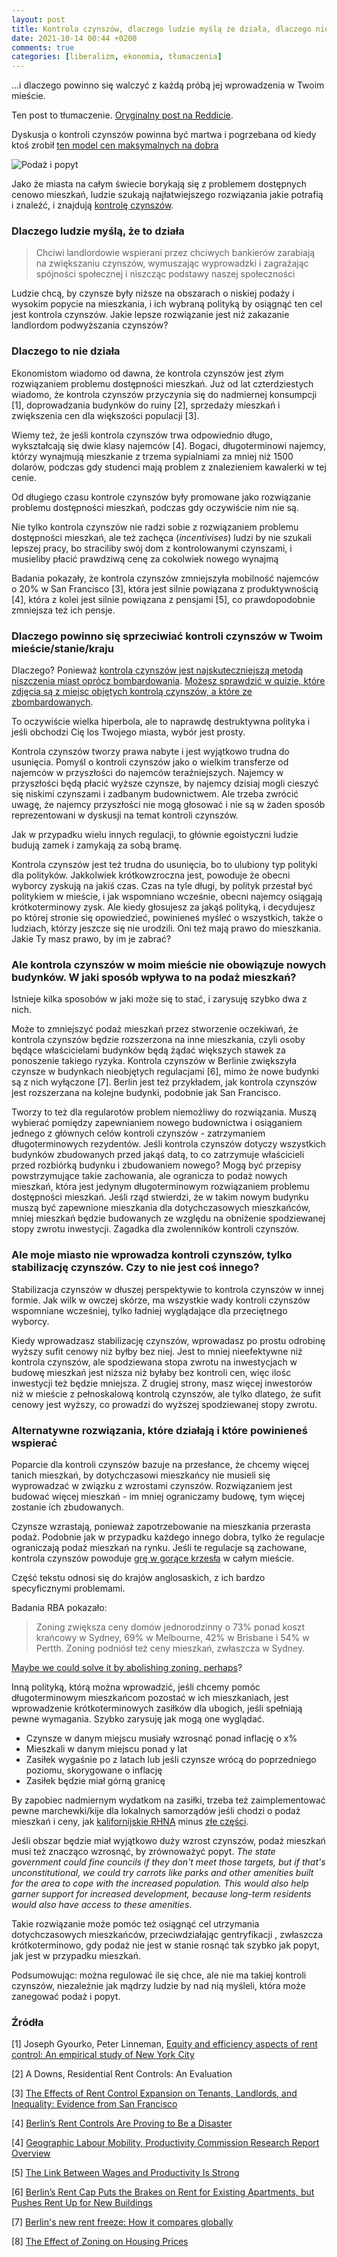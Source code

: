 ```yaml
---
layout: post
title: Kontrola czynszów, dlaczego ludzie myślą że działa, dlaczego nie działa...
date: 2021-10-14 00:44 +0200
comments: true
categories: [liberalizm, ekonomia, tłumaczenia]
---
```


...i dlaczego powinno się walczyć z każdą próbą jej wprowadzenia w Twoim mieście.

Ten post to tłumaczenie. [Oryginalny post na Reddicie](https://www.reddit.com/r/neoliberal/comments/q77xjz/rent_control_why_people_think_it_works_why_it/).

Dyskusja o kontroli czynszów powinna być martwa i pogrzebana od kiedy ktoś zrobił [ten model cen maksymalnych na dobra](https://pressbooks.bccampus.ca/uvicecon103/wp-content/uploads/sites/58/2016/11/Figure-4.6a.jpg)

![Podaż i popyt](../assets/kontrola-czynszow/podaz-popyt.jpg)

Jako że miasta na całym świecie borykają się z problemem dostępnych cenowo mieszkań, ludzie szukają najłatwiejszego rozwiązania jakie potrafią i znaleźć, i znajdują [kontrolę czynszów](https://en.wikipedia.org/wiki/Rent_regulation).

### Dlaczego ludzie myślą, że to działa

> Chciwi landlordowie wspierani przez chciwych bankierów zarabiają na zwiększaniu czynszów, wymuszając wyprowadzki i zagrażając spójności społecznej i niszcząc podstawy naszej społeczności

Ludzie chcą, by czynsze były niższe na obszarach o niskiej podaży i wysokim popycie na mieszkania, i ich wybraną polityką by osiągnąć ten cel jest kontrola czynszów. Jakie lepsze rozwiązanie jest niż zakazanie landlordom podwyższania czynszów?

### Dlaczego to nie działa

Ekonomistom wiadomo od dawna, że kontrola czynszów jest złym rozwiązaniem problemu dostępności mieszkań. Już od lat czterdziestych wiadomo, że kontrola czynszów przyczynia się do nadmiernej konsumpcji [1], doprowadzania budynków do ruiny [2], sprzedaży mieszkań i zwiększenia cen dla większości populacji [3].

Wiemy też, że jeśli kontrola czynszów trwa odpowiednio długo, wykształcają się dwie klasy najemców [4]. Bogaci, długoterminowi najemcy, którzy wynajmują mieszkanie z trzema sypialniami za mniej niż 1500 dolarów, podczas gdy studenci mają problem z znalezieniem kawalerki w tej cenie.

Od długiego czasu kontrole czynszów były promowane jako rozwiązanie problemu dostępności mieszkań, podczas gdy oczywiście nim nie są.

Nie tylko kontrola czynszów nie radzi sobie z rozwiązaniem problemu dostępności mieszkań, ale też zachęca (_incentivises_) ludzi by nie szukali lepszej pracy, bo straciliby swój dom z kontrolowanymi czynszami, i musieliby płacić prawdziwą cenę za cokolwiek nowego wynajmą

Badania pokazały, że kontrola czynszów zmniejszyła mobilność najemców o 20% w San Francisco [3], która jest silnie powiązana z produktywnością [4], która z kolei jest silnie powiązana z pensjami [5], co prawdopodobnie zmniejsza też ich pensje.

### Dlaczego powinno się sprzeciwiać kontroli czynszów w Twoim mieście/stanie/kraju

Dlaczego? Ponieważ [kontrola czynszów jest najskuteczniejszą metodą niszczenia miast oprócz bombardowania](https://www.bloomberg.com/opinion/articles/2018-01-18/yup-rent-control-does-more-harm-than-good). [Możesz sprawdzić w quizie, które zdjęcia są z miejsc objętych kontrolą czynszów, a które ze zbombardowanych](http://upsuckercreek.blogspot.com/2017/06/quiz-bombing-or-rent-control.html).

To oczywiście wielka hiperbola, ale to naprawdę destruktywna polityka i jeśli obchodzi Cię los Twojego miasta, wybór jest prosty.

Kontrola czynszów tworzy prawa nabyte i jest wyjątkowo trudna do usunięcia. Pomyśl o kontroli czynszów jako o wielkim transferze od najemców w przyszłości do najemców teraźniejszych. Najemcy w przyszłości będą płacić wyższe czynsze, by najemcy dzisiaj mogli cieszyć się niskimi czynszami i zadbanym budownictwem. Ale trzeba zwrócić uwagę, że najemcy przyszłości nie mogą głosować i nie są w żaden sposób reprezentowani w dyskusji na temat kontroli czynszów.

Jak w przypadku wielu innych regulacji, to głównie egoistyczni ludzie budują zamek i zamykają za sobą bramę. 

Kontrola czynszów jest też trudna do usunięcia, bo to ulubiony typ polityki dla polityków. Jakkolwiek krótkowzroczna jest, powoduje że obecni wyborcy zyskują na jakiś czas. Czas na tyle długi, by polityk przestał być politykiem w mieście, i jak wspomniano wcześnie, obecni najemcy osiągają krótkoterminowy zysk. Ale kiedy głosujesz za jakąś polityką, i decydujesz po której stronie się opowiedzieć, powinieneś myśleć o wszystkich, także o ludziach, którzy jeszcze się nie urodzili. Oni też mają prawo do mieszkania. Jakie Ty masz prawo, by im je zabrać?

### Ale kontrola czynszów w moim mieście nie obowiązuje nowych budynków. W jaki sposób wpływa to na podaż mieszkań?

Istnieje kilka sposobów w jaki może się to stać, i zarysuję szybko dwa z nich.

Może to zmniejszyć podaż mieszkań przez stworzenie oczekiwań, że kontrola czynszów będzie rozszerzona na inne mieszkania, czyli osoby będące właścicielami budynków będą żądać większych stawek za ponoszenie takiego ryzyka. Kontrola czynszów w Berlinie zwiększyła czynsze w budynkach nieobjętych regulacjami [6], mimo że nowe budynki są z nich wyłączone [7]. Berlin jest też przykładem, jak kontrola czynszów jest rozszerzana na kolejne budynki, podobnie jak San Francisco.

Tworzy to też dla regularotów problem niemożliwy do rozwiązania. Muszą wybierać pomiędzy zapewnianiem nowego budownictwa i osiąganiem jednego z głównych celów kontroli czynszów - zatrzymaniem długoterminowych rezydentów. Jeśli kontrola czynszów dotyczy wszystkich budynków zbudowanych przed jakąś datą, to co zatrzymuje właścicieli przed rozbiórką budynku i zbudowaniem nowego? Mogą być przepisy powstrzymujące takie zachowania, ale ogranicza to podaż nowych mieszkań, która jest jedynym długoterminowym rozwiązaniem problemu dostępności mieszkań. Jeśli rząd stwierdzi, że w takim nowym budynku muszą być zapewnione mieszkania dla dotychczasowych mieszkańców, mniej mieszkań będzie budowanych ze względu na obniżenie spodziewanej stopy zwrotu inwestycji. Zagadka dla zwolenników kontroli czynszów.

### Ale moje miasto nie wprowadza kontroli czynszów, tylko stabilizację czynszów. Czy to nie jest coś innego?

Stabilizacja czynszów w dłuszej perspektywie to kontrola czynszów w innej formie. Jak wilk w owczej skórze, ma wszystkie wady kontroli czynszów wspomniane wcześniej, tylko ładniej wyglądające dla przeciętnego wyborcy.

Kiedy wprowadzasz stabilizację czynszów, wprowadasz po prostu odrobinę wyższy sufit cenowy niż byłby bez niej. Jest to mniej nieefektywne niż kontrola czynszów, ale spodziewana stopa zwrotu na inwestycjach w budowę mieszkań jest niższa niż byłaby bez kontroli cen, więc ilośc inwestycji też będzie mniejsza. Z drugiej strony, masz więcej inwestorów niż w mieście z pełnoskalową kontrolą czynszów, ale tylko dlatego, że sufit cenowy jest wyższy, co prowadzi do wyższej spodziewanej stopy zwrotu.

### Alternatywne rozwiązania, które działają i które powinieneś wspierać

Poparcie dla kontroli czynszów bazuje na przesłance, że chcemy więcej tanich mieszkań, by dotychczasowi mieszkańcy nie musieli się wyprowadzać w związku z wzrostami czynszów. Rozwiązaniem jest budować więcej mieszkań - im mniej ograniczamy budowę, tym więcej zostanie ich zbudowanych.

Czynsze wzrastają, ponieważ zapotrzebowanie na mieszkania przerasta podaż. Podobnie jak w przypadku każdego innego dobra, tylko że regulacje ograniczają podaż mieszkań na rynku. Jeśli te regulacje są zachowane, kontrola czynszów powoduje [grę w gorące krzesła](https://pl.wikipedia.org/wiki/Gor%C4%85ce_krzes%C5%82a) w całym mieście.

<div class="editor-note">Część tekstu odnosi się do krajów anglosaskich, z ich bardzo specyficznymi problemami.</div>

Badania RBA pokazało:

> Zoning zwiększa ceny domów jednorodzinny o 73% ponad koszt krańcowy w Sydney, 69% w Melbourne, 42% w Brisbane i 54% w Pertth. Zoning podniósł też ceny mieszkań, zwłaszcza w Sydney.

[Maybe we could solve it by abolishing zoning, perhaps](https://www.reddit.com/user/Globalist-Shill/comments/q4ki8g/abolish_zoning/)?

Inną polityką, którą można wprowadzić, jeśli chcemy pomóc długoterminowym mieszkańcom pozostać w ich mieszkaniach, jest wprowadzenie krótkoterminowych zasiłków dla ubogich, jeśli spełniają pewne wymagania. Szybko zarysuję jak mogą one wyglądać.

* Czynsze w danym miejscu musiały wzrosnąć ponad inflację o x%
* Mieszkali w danym miejscu ponad y lat
* Zasiłek wygaśnie po z latach lub jeśli czynsze wrócą do poprzedniego poziomu, skorygowane o inflację
* Zasiłek będzie miał górną granicę

By zapobiec nadmiernym wydatkom na zasiłki, trzeba też zaimplementować pewne marchewki/kije dla lokalnych samorządów jeśli chodzi o podaż mieszkań i ceny, jak [kalifornijskie RHNA](https://abag.ca.gov/our-work/housing/rhna-regional-housing-needs-allocation) minus [złe części](https://www.reddit.com/r/badeconomics/comments/iw1fao/bad_economics_in_california_housing_policy/).

Jeśli obszar będzie miał wyjątkowo duży wzrost czynszów, podaż mieszkań musi też znacząco wzrosnąć, by zrównoważyć popyt.  _The state government could fine councils if they don't meet those targets, but if that's unconstitutional, we could try carrots like parks and other amenities built for the area to cope with the increased population. This would also help garner support for increased development, because long-term residents would also have access to these amenities_.

Takie rozwiązanie może pomóc też osiągnąć cel utrzymania dotychczasowych mieszkańców, przeciwdziałając gentryfikacji , zwłaszcza krótkoterminowo, gdy podaż nie jest w stanie rosnąć tak szybko jak popyt, jak jest w przypadku mieszkań.

Podsumowując: można regulować ile się chce, ale nie ma takiej kontroli czynszów, niezależnie jak mądrzy ludzie by nad nią myśleli, która może zanegować podaż i popyt.

### Źródła

[1] Joseph Gyourko, Peter Linneman, [Equity and efficiency aspects of rent control: An empirical study of New York City](https://doi.org/10.1016/0094-1190(89)90027-2.)

[2] A Downs, Residential Rent Controls: An Evaluation

[3] [The Effects of Rent Control Expansion on Tenants, Landlords, and Inequality: Evidence from San Francisco](https://www.aeaweb.org/articles?id=10.1257/aer.20181289)

[4] [Berlin’s Rent Controls Are Proving to Be a Disaster](https://www.bloomberg.com/opinion/articles/2021-03-02/berlin-s-rent-controls-are-proving-to-be-the-disaster-we-feared)

[4] [Geographic Labour Mobility, Productivity Commission Research Report Overview](https://www.pc.gov.au/inquiries/completed/labour-mobility/report/labour-mobility-overview.pdf)

[5] [The Link Between Wages and Productivity Is Strong](https://www.aspeninstitute.org/wp-content/uploads/2019/01/3.2-Pgs.-168-179-The-Link-Between-Wages-and-Productivity-is-Strong.pdf)

[6] [Berlin’s Rent Cap Puts the Brakes on Rent for Existing Apartments, but Pushes Rent Up for New Buildings](https://www.ifo.de/en/node/52903)

[7] [Berlin's new rent freeze: How it compares globally](https://www.dw.com/en/berlins-new-rent-freeze-how-it-compares-globally/a-50937652)

[8] [The Effect of Zoning on Housing Prices](https://www.rba.gov.au/publications/rdp/2018/pdf/rdp2018-03.pdf)
